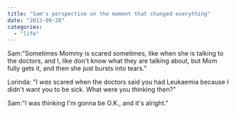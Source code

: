 ```yaml
---
title: "Sam's perspective on the moment that changed everything"
date: "2013-09-28"
categories: 
  - "life"
---
```


Sam:"Sometimes Mommy is scared sometimes, like when she is talking to the doctors, and I, like don't know what they are talking about, but Mom fully gets it, and then she just bursts into tears."

Lorinda: "I _was_ scared when the doctors said you had Leukaemia because I didn't want you to be sick. What were you thinking then?"

Sam:"I was thinking I'm gonna be O.K., and it's alright."
